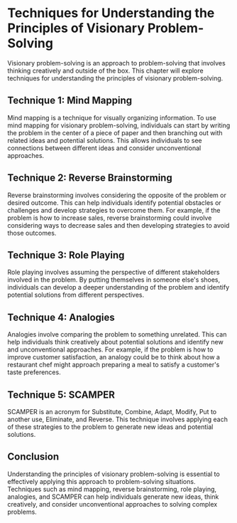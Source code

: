 # Techniques for Understanding the Principles of Visionary Problem-Solving

Visionary problem-solving is an approach to problem-solving that involves thinking creatively and outside of the box. This chapter will explore techniques for understanding the principles of visionary problem-solving.

Technique 1: Mind Mapping
-------------------------

Mind mapping is a technique for visually organizing information. To use mind mapping for visionary problem-solving, individuals can start by writing the problem in the center of a piece of paper and then branching out with related ideas and potential solutions. This allows individuals to see connections between different ideas and consider unconventional approaches.

Technique 2: Reverse Brainstorming
----------------------------------

Reverse brainstorming involves considering the opposite of the problem or desired outcome. This can help individuals identify potential obstacles or challenges and develop strategies to overcome them. For example, if the problem is how to increase sales, reverse brainstorming could involve considering ways to decrease sales and then developing strategies to avoid those outcomes.

Technique 3: Role Playing
-------------------------

Role playing involves assuming the perspective of different stakeholders involved in the problem. By putting themselves in someone else's shoes, individuals can develop a deeper understanding of the problem and identify potential solutions from different perspectives.

Technique 4: Analogies
----------------------

Analogies involve comparing the problem to something unrelated. This can help individuals think creatively about potential solutions and identify new and unconventional approaches. For example, if the problem is how to improve customer satisfaction, an analogy could be to think about how a restaurant chef might approach preparing a meal to satisfy a customer's taste preferences.

Technique 5: SCAMPER
--------------------

SCAMPER is an acronym for Substitute, Combine, Adapt, Modify, Put to another use, Eliminate, and Reverse. This technique involves applying each of these strategies to the problem to generate new ideas and potential solutions.

Conclusion
----------

Understanding the principles of visionary problem-solving is essential to effectively applying this approach to problem-solving situations. Techniques such as mind mapping, reverse brainstorming, role playing, analogies, and SCAMPER can help individuals generate new ideas, think creatively, and consider unconventional approaches to solving complex problems.
